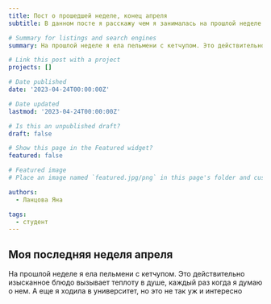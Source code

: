 ```yaml
---
title: Пост о прошедшей неделе, конец апреля
subtitle: В данном посте я расскажу чем я занималась на прошлой неделе.

# Summary for listings and search engines
summary: На прошлой неделе я ела пельмени с кетчупом. Это действительно изысканное блюдо вызывает теплоту в душе, каждый раз когда я думаю о нем

# Link this post with a project
projects: []

# Date published
date: '2023-04-24T00:00:00Z'

# Date updated
lastmod: '2023-04-24T00:00:00Z'

# Is this an unpublished draft?
draft: false

# Show this page in the Featured widget?
featured: false

# Featured image
# Place an image named `featured.jpg/png` in this page's folder and customize its options here.

authors:
  - Ланцова Яна

tags:
  - студент
---
```


## Моя последняя неделя апреля

На прошлой неделе я ела пельмени с кетчупом. Это действительно изысканное блюдо вызывает теплоту в душе, каждый раз когда я думаю о нем. А еще я ходила в университет, но это не так уж и интересно

